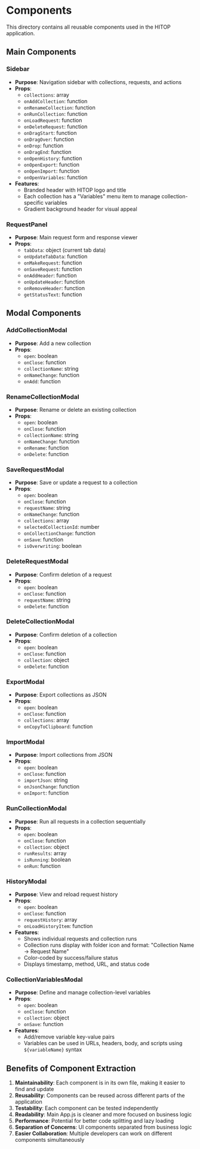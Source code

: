 # Components

This directory contains all reusable components used in the HITOP application.

## Main Components

### Sidebar
- **Purpose**: Navigation sidebar with collections, requests, and actions
- **Props**:
  - `collections`: array
  - `onAddCollection`: function
  - `onRenameCollection`: function
  - `onRunCollection`: function
  - `onLoadRequest`: function
  - `onDeleteRequest`: function
  - `onDragStart`: function
  - `onDragOver`: function
  - `onDrop`: function
  - `onDragEnd`: function
  - `onOpenHistory`: function
  - `onOpenExport`: function
  - `onOpenImport`: function
  - `onOpenVariables`: function
- **Features**:
  - Branded header with HITOP logo and title
  - Each collection has a "Variables" menu item to manage collection-specific variables
  - Gradient background header for visual appeal

### RequestPanel
- **Purpose**: Main request form and response viewer
- **Props**:
  - `tabData`: object (current tab data)
  - `onUpdateTabData`: function
  - `onMakeRequest`: function
  - `onSaveRequest`: function
  - `onAddHeader`: function
  - `onUpdateHeader`: function
  - `onRemoveHeader`: function
  - `getStatusText`: function

## Modal Components

### AddCollectionModal
- **Purpose**: Add a new collection
- **Props**: 
  - `open`: boolean
  - `onClose`: function
  - `collectionName`: string
  - `onNameChange`: function
  - `onAdd`: function

### RenameCollectionModal
- **Purpose**: Rename or delete an existing collection
- **Props**:
  - `open`: boolean
  - `onClose`: function
  - `collectionName`: string
  - `onNameChange`: function
  - `onRename`: function
  - `onDelete`: function

### SaveRequestModal
- **Purpose**: Save or update a request to a collection
- **Props**:
  - `open`: boolean
  - `onClose`: function
  - `requestName`: string
  - `onNameChange`: function
  - `collections`: array
  - `selectedCollectionId`: number
  - `onCollectionChange`: function
  - `onSave`: function
  - `isOverwriting`: boolean

### DeleteRequestModal
- **Purpose**: Confirm deletion of a request
- **Props**:
  - `open`: boolean
  - `onClose`: function
  - `requestName`: string
  - `onDelete`: function

### DeleteCollectionModal
- **Purpose**: Confirm deletion of a collection
- **Props**:
  - `open`: boolean
  - `onClose`: function
  - `collection`: object
  - `onDelete`: function

### ExportModal
- **Purpose**: Export collections as JSON
- **Props**:
  - `open`: boolean
  - `onClose`: function
  - `collections`: array
  - `onCopyToClipboard`: function

### ImportModal
- **Purpose**: Import collections from JSON
- **Props**:
  - `open`: boolean
  - `onClose`: function
  - `importJson`: string
  - `onJsonChange`: function
  - `onImport`: function

### RunCollectionModal
- **Purpose**: Run all requests in a collection sequentially
- **Props**:
  - `open`: boolean
  - `onClose`: function
  - `collection`: object
  - `runResults`: array
  - `isRunning`: boolean
  - `onRun`: function

### HistoryModal
- **Purpose**: View and reload request history
- **Props**:
  - `open`: boolean
  - `onClose`: function
  - `requestHistory`: array
  - `onLoadHistoryItem`: function
- **Features**:
  - Shows individual requests and collection runs
  - Collection runs display with folder icon and format: "Collection Name → Request Name"
  - Color-coded by success/failure status
  - Displays timestamp, method, URL, and status code

### CollectionVariablesModal
- **Purpose**: Define and manage collection-level variables
- **Props**:
  - `open`: boolean
  - `onClose`: function
  - `collection`: object
  - `onSave`: function
- **Features**:
  - Add/remove variable key-value pairs
  - Variables can be used in URLs, headers, body, and scripts using `${variableName}` syntax

## Benefits of Component Extraction

1. **Maintainability**: Each component is in its own file, making it easier to find and update
2. **Reusability**: Components can be reused across different parts of the application
3. **Testability**: Each component can be tested independently
4. **Readability**: Main App.js is cleaner and more focused on business logic
5. **Performance**: Potential for better code splitting and lazy loading
6. **Separation of Concerns**: UI components separated from business logic
7. **Easier Collaboration**: Multiple developers can work on different components simultaneously
